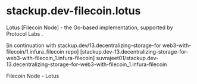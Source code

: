 # stackup.dev-filecoin.lotus

Lotus [Filecoin Node] - the Go-based implementation, supported by Protocol Labs .

[in continuation with stackup.dev/13.decentralizing-storage-for web3-with-filecoin/1.infura_filecoin repo]
[stackup.dev-13.decentralizing-storage-for-web3-with-filecoin_1.infura-filecoin]
suvrajeet01/stackup.dev-13.decentralizing-storage-for-web3-with-filecoin_1.infura-filecoin


Filecoin Node - Lotus
